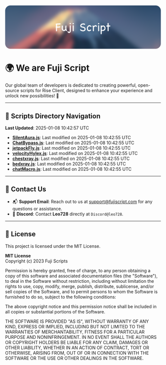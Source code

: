 ![Banner](.github/b.webp)

# 🌍 **We are Fuji Script**

Our global team of developers is dedicated to creating powerful, open-source scripts for Rise Client, designed to enhance your experience and unlock new possibilities! 🌟

---
<!-- SCRIPTS_NAVIGATION_START -->
## 📂 **Scripts Directory Navigation**

**Last Updated**: 2025-01-08 10:42:57 UTC

- **[SilentAura.js](scripts/SilentAura.js)**: Last modified on 2025-01-08 10:42:55 UTC
- **[ChatBypass.js](scripts/ChatBypass.js)**: Last modified on 2025-01-08 10:42:55 UTC
- **[jetpackFly.js](scripts/jetpackFly.js)**: Last modified on 2025-01-08 10:42:55 UTC
- **[velocityHylex.js](scripts/velocityHylex.js)**: Last modified on 2025-01-08 10:42:55 UTC
- **[chestxray.js](scripts/chestxray.js)**: Last modified on 2025-01-08 10:42:55 UTC
- **[bedxray.js](scripts/bedxray.js)**: Last modified on 2025-01-08 10:42:55 UTC
- **[chatMacro.js](scripts/chatMacro.js)**: Last modified on 2025-01-08 10:42:55 UTC

<!-- SCRIPTS_NAVIGATION_END -->

---

## 💬 **Contact Us**  
- 📬 **Support Email**: Reach out to us at [support@fujiscript.com](mailto:support@fujiscript.com) for any questions or assistance.  
- 💬 **Discord**: Contact **Leo728** directly at `Discord@leo728`.

---

## 📜 **License**

This project is licensed under the MIT License.  

**MIT License**  
Copyright (c) 2023 Fuji Scripts  

Permission is hereby granted, free of charge, to any person obtaining a copy of this software and associated documentation files (the "Software"), to deal in the Software without restriction, including without limitation the rights to use, copy, modify, merge, publish, distribute, sublicense, and/or sell copies of the Software, and to permit persons to whom the Software is furnished to do so, subject to the following conditions:  

The above copyright notice and this permission notice shall be included in all copies or substantial portions of the Software.  

THE SOFTWARE IS PROVIDED "AS IS", WITHOUT WARRANTY OF ANY KIND, EXPRESS OR IMPLIED, INCLUDING BUT NOT LIMITED TO THE WARRANTIES OF MERCHANTABILITY, FITNESS FOR A PARTICULAR PURPOSE AND NONINFRINGEMENT. IN NO EVENT SHALL THE AUTHORS OR COPYRIGHT HOLDERS BE LIABLE FOR ANY CLAIM, DAMAGES OR OTHER LIABILITY, WHETHER IN AN ACTION OF CONTRACT, TORT OR OTHERWISE, ARISING FROM, OUT OF OR IN CONNECTION WITH THE SOFTWARE OR THE USE OR OTHER DEALINGS IN THE SOFTWARE.  
